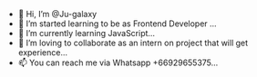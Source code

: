 - 👋 Hi, I’m @Ju-galaxy
- 👀 I’m started learning to be as Frontend Developer ...
- 🌱 I’m currently learning JavaScript...
- 💞️ I’m loving to collaborate as an intern on project that will get experience...
- 📫 You can reach me via Whatsapp +66929655375...

<!---
Ju-galaxy/Ju-galaxy is a ✨ special ✨ repository because its `README.md` (this file) appears on your GitHub profile.
You can click the Preview link to take a look at your changes.
--->
